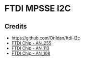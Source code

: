 # FTDI MPSSE I2C

## Credits

* https://github.com/OriIdan/ftdi-i2c
* [FTDI Chip - AN_255](https://www.ftdichip.com/Support/Documents/AppNotes/AN_255_USB%20to%20I2C%20Example%20using%20the%20FT232H%20and%20FT201X%20devices.pdf)
* [FTDI Chip - AN_113](https://www.ftdichip.com/Support/Documents/AppNotes/AN_113_FTDI_Hi_Speed_USB_To_I2C_Example.pdf)
* [FTDI Chip - AN_108](https://www.ftdichip.com/Support/Documents/AppNotes/AN_108_Command_Processor_for_MPSSE_and_MCU_Host_Bus_Emulation_Modes.pdf)
